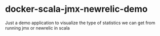 # docker-scala-jmx-newrelic-demo
Just a demo application to visualize the type of statistics we can get from running jmx or newrelic in scala
